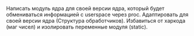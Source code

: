 Написать модуль ядра для своей версии ядра, который будет обмениваться информацией с userspace через proc. Адаптировать для своей версии ядра (Структура обработчиков). Избавиться от харкода (маг чисел) и изолировать переменные модуля (static).